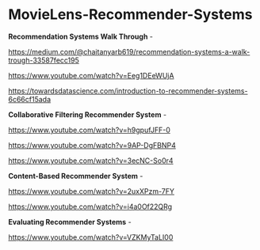 # MovieLens-Recommender-Systems


**Recommendation Systems Walk Through** - 

https://medium.com/@chaitanyarb619/recommendation-systems-a-walk-trough-33587fecc195

https://www.youtube.com/watch?v=Eeg1DEeWUjA

https://towardsdatascience.com/introduction-to-recommender-systems-6c66cf15ada

**Collaborative Filtering Recommender System** - 

https://www.youtube.com/watch?v=h9gpufJFF-0

https://www.youtube.com/watch?v=9AP-DgFBNP4

https://www.youtube.com/watch?v=3ecNC-So0r4

**Content-Based Recommender System** - 

https://www.youtube.com/watch?v=2uxXPzm-7FY

https://www.youtube.com/watch?v=i4a0Of22QRg

**Evaluating Recommender Systems** - 

https://www.youtube.com/watch?v=VZKMyTaLI00
